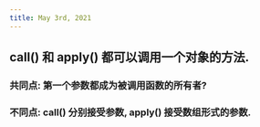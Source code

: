 ```yaml
---
title: May 3rd, 2021
---
```


## call() 和 apply() 都可以调用一个对象的方法.
### 共同点: 第一个参数都成为被调用函数的所有者?
### 不同点: call() 分别接受参数, apply() 接受数组形式的参数.
